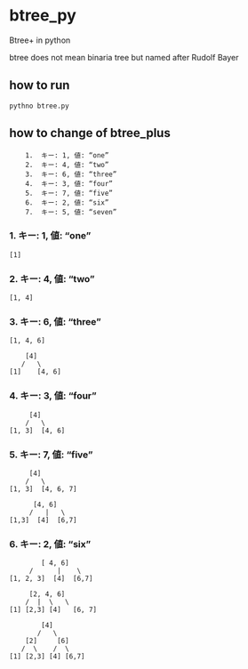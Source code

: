 # btree_py
Btree+ in python

btree does not mean binaria tree but named after Rudolf Bayer

## how to run

```
pythno btree.py
```

## how to change of btree_plus

```
	1.	キー: 1, 値: “one”
	2.	キー: 4, 値: “two”
	3.	キー: 6, 値: “three”
	4.	キー: 3, 値: “four”
	5.	キー: 7, 値: “five”
	6.	キー: 2, 値: “six”
	7.	キー: 5, 値: “seven”
```

### 1. キー: 1, 値: “one”
```
[1]
```

### 2. キー: 4, 値: “two”
```
[1, 4]
```

### 3.	キー: 6, 値: “three”
```
[1, 4, 6]
```

```
    [4]
   /   \
[1]    [4, 6]
```

### 4.	キー: 3, 値: “four”
```
     [4]
    /   \
[1, 3]  [4, 6]
```

### 5.	キー: 7, 値: “five”
```
     [4]
    /   \
[1, 3]  [4, 6, 7]
```

```
      [4, 6]
     /   |   \
[1,3]  [4]  [6,7]
```

### 6.	キー: 2, 値: “six”
```
        [ 4, 6]
     /      |    \
[1, 2, 3]  [4]  [6,7]
```

```
     [2, 4, 6]
    /  |  \   \
[1] [2,3] [4]   [6, 7]
```

```
        [4]
       /   \
    [2]     [6]
   /  \    /  \
[1] [2,3] [4] [6,7]
```